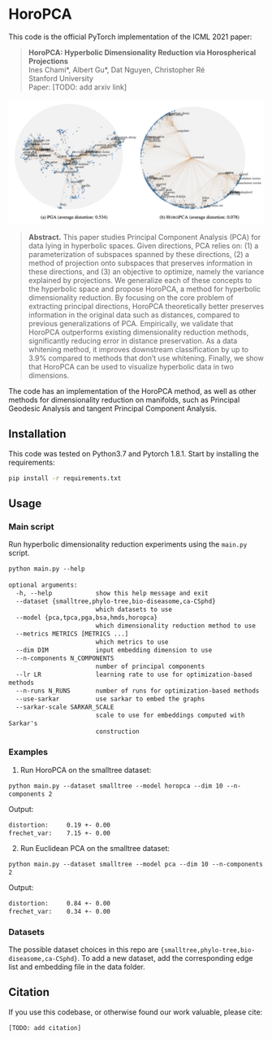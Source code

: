 # HoroPCA

This code is the official PyTorch implementation of the ICML 2021 paper: 

> **HoroPCA: Hyperbolic Dimensionality Reduction via Horospherical Projections**\
> Ines Chami*, Albert Gu*, Dat Nguyen, Christopher Ré\
> Stanford University\
> Paper: [TODO: add arxiv link]

![HoroPCA](pga_horopca.png "HoroPCA")

> **Abstract.** This paper studies Principal Component Analysis (PCA) for data lying in hyperbolic spaces. Given directions, PCA relies on: (1) a parameterization of subspaces spanned by these directions, (2) a method of projection onto subspaces that preserves information in these directions, and (3) an objective to optimize, namely the variance explained by projections. We generalize each of these concepts to the hyperbolic space and propose HoroPCA, a method for hyperbolic dimensionality reduction. By focusing on the core problem of extracting principal directions, HoroPCA theoretically better preserves information in the original data such as distances, compared to previous generalizations of PCA. Empirically, we validate that HoroPCA outperforms existing dimensionality reduction methods, significantly reducing error in distance preservation. As a data whitening method, it improves downstream classification by up to 3.9% compared to methods that don’t use whitening. Finally, we show that HoroPCA can be used to visualize hyperbolic data in two dimensions.

The code has an implementation of the HoroPCA method, as well as other methods for dimensionality reduction on manifolds, such as Principal Geodesic Analysis and tangent Principal Component Analysis.  

## Installation 

This code was tested on Python3.7 and Pytorch 1.8.1. Start by installing the requirements: 
```bash
pip install -r requirements.txt
```


## Usage 

### Main script

Run hyperbolic dimensionality reduction experiments using the `main.py` script. 
```
python main.py --help

optional arguments:
  -h, --help            show this help message and exit
  --dataset {smalltree,phylo-tree,bio-diseasome,ca-CSphd}
                        which datasets to use
  --model {pca,tpca,pga,bsa,hmds,horopca}
                        which dimensionality reduction method to use
  --metrics METRICS [METRICS ...]
                        which metrics to use
  --dim DIM             input embedding dimension to use
  --n-components N_COMPONENTS
                        number of principal components
  --lr LR               learning rate to use for optimization-based methods
  --n-runs N_RUNS       number of runs for optimization-based methods
  --use-sarkar          use sarkar to embed the graphs
  --sarkar-scale SARKAR_SCALE
                        scale to use for embeddings computed with Sarkar's
                        construction
```
### Examples

1. Run HoroPCA on the smalltree dataset:
```
python main.py --dataset smalltree --model horopca --dim 10 --n-components 2
```
Output: 
```
distortion: 	0.19 +- 0.00
frechet_var: 	7.15 +- 0.00
```

2. Run Euclidean PCA on the smalltree dataset:
```
python main.py --dataset smalltree --model pca --dim 10 --n-components 2
```
Output: 
```
distortion: 	0.84 +- 0.00
frechet_var:    0.34 +- 0.00
```


### Datasets
The possible dataset choices  in this repo are `{smalltree,phylo-tree,bio-diseasome,ca-CSphd}`.
To add a new dataset, add the corresponding edge list and embedding file in the data folder. 



## Citation
If you use this codebase, or otherwise found our work valuable, please cite:
```
[TODO: add citation]
```
